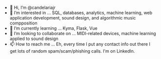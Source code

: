 - 👋 Hi, I’m @candelariajr
- 👀 I’m interested in ...
  SQL, databases, analytics, machine learning, web application development, sound design, and algorithmic music compposition
- 🌱 I’m currently learning ...
  Kyma, Flask, Vue
- 💞️ I’m looking to collaborate on ...
  MIDI-related devices, machine learning applied to sound design
- 📫 How to reach me ...
  Eh, every time I put any contact info out there I get lots of random spam/scam/phishing calls. I'm on LinkedIn.

<!---
candelariajr/candelariajr is a ✨ special ✨ repository because its `README.md` (this file) appears on your GitHub profile.
You can click the Preview link to take a look at your changes.
--->
